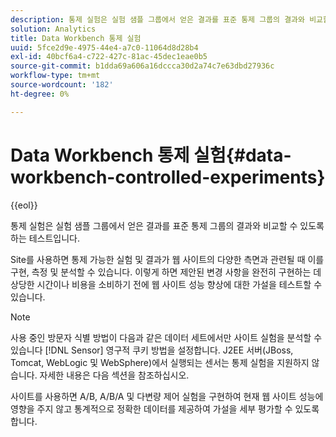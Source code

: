 ```yaml
---
description: 통제 실험은 실험 샘플 그룹에서 얻은 결과를 표준 통제 그룹의 결과와 비교할 수 있도록 하는 테스트입니다.
solution: Analytics
title: Data Workbench 통제 실험
uuid: 5fce2d9e-4975-44e4-a7c0-11064d8d28b4
exl-id: 40bcf6a4-c722-427c-81ac-45dec1eae0b5
source-git-commit: b1dda69a606a16dccca30d2a74c7e63dbd27936c
workflow-type: tm+mt
source-wordcount: '182'
ht-degree: 0%

---
```


# Data Workbench 통제 실험{#data-workbench-controlled-experiments}

{{eol}}

통제 실험은 실험 샘플 그룹에서 얻은 결과를 표준 통제 그룹의 결과와 비교할 수 있도록 하는 테스트입니다.

Site를 사용하면 통제 가능한 실험 및 결과가 웹 사이트의 다양한 측면과 관련될 때 이를 구현, 측정 및 분석할 수 있습니다. 이렇게 하면 제안된 변경 사항을 완전히 구현하는 데 상당한 시간이나 비용을 소비하기 전에 웹 사이트 성능 향상에 대한 가설을 테스트할 수 있습니다.

>[!NOTE]
>
>사용 중인 방문자 식별 방법이 다음과 같은 데이터 세트에서만 사이트 실험을 분석할 수 있습니다 [!DNL Sensor] 영구적 쿠키 방법을 설정합니다. J2EE 서버(JBoss, Tomcat, WebLogic 및 WebSphere)에서 실행되는 센서는 통제 실험을 지원하지 않습니다. 자세한 내용은 다음 섹션을 참조하십시오.

사이트를 사용하면 A/B, A/B/A 및 다변량 제어 실험을 구현하여 현재 웹 사이트 성능에 영향을 주지 않고 통계적으로 정확한 데이터를 제공하여 가설을 세부 평가할 수 있도록 합니다.
